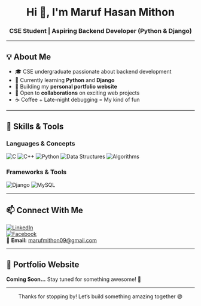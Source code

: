<h1 align="center">Hi 👋, I'm Maruf Hasan Mithon</h1>
<h3 align="center">CSE Student | Aspiring Backend Developer (Python & Django)</h3>

---

## 💡 About Me

- 🎓 CSE undergraduate passionate about backend development
- 🌱 Currently learning **Python** and **Django**
- 🚧 Building my **personal portfolio website**
- 🤝 Open to **collaborations** on exciting web projects
- ☕ Coffee + Late-night debugging = My kind of fun

---

## 🧠 Skills & Tools

### Languages & Concepts
![C](https://img.shields.io/badge/C-00599C?style=flat&logo=c&logoColor=white)
![C++](https://img.shields.io/badge/C++-00599C?style=flat&logo=c%2B%2B&logoColor=white)
![Python](https://img.shields.io/badge/Python-3776AB?style=flat&logo=python&logoColor=white)
![Data Structures](https://img.shields.io/badge/Data%20Structures-000000?style=flat)
![Algorithms](https://img.shields.io/badge/Algorithms-000000?style=flat)

### Frameworks & Tools
![Django](https://img.shields.io/badge/Django-092E20?style=flat&logo=django&logoColor=white)
![MySQL](https://img.shields.io/badge/MySQL-4479A1?style=flat&logo=mysql&logoColor=white)

---

## 📫 Connect With Me

[![LinkedIn](https://img.shields.io/badge/LinkedIn-0A66C2?style=flat&logo=linkedin&logoColor=white)](https://www.linkedin.com/in/maruf-hasan-mithon)  
[![Facebook](https://img.shields.io/badge/Facebook-1877F2?style=flat&logo=facebook&logoColor=white)](https://www.facebook.com/profile.php?id=61561357648292)  
📧 **Email:** [marufmithon09@gmail.com](mailto:marufmithon09@gmail.com)

---

## 🚀 Portfolio Website

**Coming Soon...** Stay tuned for something awesome! 🎉

---

<p align="center">Thanks for stopping by! Let’s build something amazing together 😄 </p>
